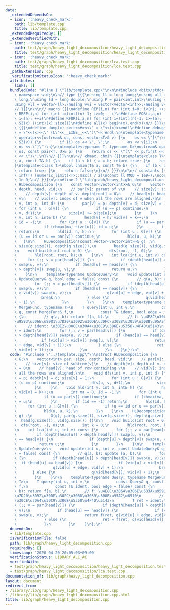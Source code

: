 ```yaml
---
data:
  _extendedDependsOn:
  - icon: ':heavy_check_mark:'
    path: lib/template.cpp
    title: lib/template.cpp
  _extendedRequiredBy: []
  _extendedVerifiedWith:
  - icon: ':heavy_check_mark:'
    path: test/graph/heavy_light_decomposition/heavy_light_decomposition.test.cpp
    title: test/graph/heavy_light_decomposition/heavy_light_decomposition.test.cpp
  - icon: ':heavy_check_mark:'
    path: test/graph/heavy_light_decomposition/lca.test.cpp
    title: test/graph/heavy_light_decomposition/lca.test.cpp
  _pathExtension: cpp
  _verificationStatusIcon: ':heavy_check_mark:'
  attributes:
    links: []
  bundledCode: "#line 1 \"lib/template.cpp\"\n\n\n#include <bits/stdc++.h>\nusing\
    \ namespace std;\n\n// type {{{\nusing ll = long long;\nusing ull = unsigned long\
    \ long;\nusing ld = long double;\nusing P = pair<int,int>;\nusing vi = vector<int>;\n\
    using vll = vector<ll>;\nusing vvi = vector<vector<int>>;\nusing vvll = vector<vector<ll>>;\n\
    // }}}\n\n\n// macro {{{\n#define REP(i,n) for (int i=0; i<(n); ++i)\n#define\
    \ RREP(i,n) for (int i=(int)(n)-1; i>=0; --i)\n#define FOR(i,a,n) for (int i=(a);\
    \ i<(n); ++i)\n#define RFOR(i,a,n) for (int i=(int)(n)-1; i>=(a); --i)\n\n#define\
    \ SZ(x) ((int)(x).size())\n#define all(x) begin(x),end(x)\n// }}}\n\n\n// debug\
    \ {{{\n#define dump(x) cerr<<#x<<\" = \"<<(x)<<endl\n#define debug(x) cerr<<#x<<\"\
    \ = \"<<(x)<<\" (L\"<<__LINE__<<\")\"<< endl;\n\ntemplate<typename T>\nostream&\
    \ operator<<(ostream& os, const vector<T>& v) {\n    os << \"[\";\n    REP (i,\
    \ SZ(v)) {\n        if (i) os << \", \";\n        os << v[i];\n    }\n    return\
    \ os << \"]\";\n}\n\ntemplate<typename T, typename U>\nostream& operator<<(ostream&\
    \ os, const pair<T, U>& p) {\n    return os << \"(\" << p.first << \" \" << p.second\
    \ << \")\";\n}\n// }}}\n\n\n// chmax, chmin {{{\ntemplate<class T>\nbool chmax(T&\
    \ a, const T& b) {\n    if (a < b) { a = b; return true; }\n    return false;\n\
    }\ntemplate<class T>\nbool chmin(T& a, const T& b) {\n    if (b < a) { a = b;\
    \ return true; }\n    return false;\n}\n// }}}\n\n\n// constants {{{\n#define\
    \ inf(T) (numeric_limits<T>::max() / 2)\nconst ll MOD = 1e9+7;\nconst ld EPS =\
    \ 1e-9;\n// }}}\n\n\n#line 2 \"lib/graph/heavy_light_decomposition.cpp\"\n\nstruct\
    \ HLDecomposition {\n    const vector<vector<int>>& G;\n    vector<int> par, size,\
    \ depth, head, vid;\n    // par[v]: parent of v\n    // size[v]: size of subtree[v]\n\
    \    // depth[v]: depth of v. depth[root] = 0\n    // head[v]: head of row containing\
    \ v\n    // vid[v]: index of v when all the rows are aligned.\n\n    void dfs(int\
    \ v, int p, int d) {\n        par[v] = p; depth[v] = d; size[v] = 1;\n       \
    \ for (int u : G[v]) {\n            if (u == p) continue;\n            dfs(u,\
    \ v, d+1);\n            size[v] += size[u];\n        }\n    }\n    void hld(int\
    \ v, int h, int& k) {\n        head[v] = h; vid[v] = k++;\n        int ma = 0,\
    \ id = -1;\n        for (int u : G[v]) {\n            if (u == par[v]) continue;\n\
    \            if (chmax(ma, size[u])) id = u;\n        }\n        if (id == -1)\
    \ return;\n        hld(id, h, k);\n        for (int u : G[v]) {\n            if\
    \ (u == id or u == par[v]) continue;\n            hld(u, u, k);\n        }\n \
    \   }\n\n    HLDecomposition(const vector<vector<int>>& g) :\n        G(g), par(g.size()),\
    \ size(g.size()), depth(g.size()),\n        head(g.size()), vid(g.size()) {}\n\
    \n    void build(int root = 0) {\n        dfs(root, -1, 0);\n        int k = 0;\n\
    \        hld(root, root, k);\n    }\n\n    int lca(int u, int v) const {\n   \
    \     for (;; v = par[head[v]]) {\n            if (depth[head[u]] > depth[head[v]])\
    \ swap(u, v);\n            if (head[u] == head[v]) {\n                if (depth[u]\
    \ > depth[v]) swap(u, v);\n                return u;\n            }\n        }\n\
    \    }\n\n    template<typename UpdateQuery>\n    void update(int u, int v, const\
    \ UpdateQuery& q, bool edge = false) const {\n        // q(a, b): update [a, b).\n\
    \        for (;; v = par[head[v]]) {\n            if (depth[head[u]] > depth[head[v]])\
    \ swap(u, v);\n            if (head[u] == head[v]) {\n                if (vid[u]\
    \ > vid[v]) swap(u, v);\n                q(vid[u] + edge, vid[v] + 1);\n     \
    \           break;\n            } else {\n                q(vid[head[v]], vid[v]\
    \ + 1);\n            }\n        }\n    }\n\n    template<typename Query, typename\
    \ MergeFunc, typename T>\n    T query(int u, int v,\n            const Query&\
    \ q, const MergeFunc& f,\n            const T& ident, bool edge = false) const\
    \ {\n        // q(a, b): return f[a, b).\n        // f: \u4E8C\u3064\u306E\u533A\
    \u9593\u306E\u8981\u7D20\u3092\u30DE\u30FC\u30B8\u3059\u308B\u95A2\u6570\n   \
    \     // ident: \u30E2\u30CE\u30A4\u30C9\u306E\u5358\u4F4D\u5143\n        T ret\
    \ = ident;\n        for (;; v = par[head[v]]) {\n            if (depth[head[u]]\
    \ > depth[head[v]]) swap(u, v);\n            if (head[u] == head[v]) {\n     \
    \           if (vid[u] > vid[v]) swap(u, v);\n                return f(ret, q(vid[u]\
    \ + edge, vid[v] + 1));\n            } else {\n                ret = f(ret, q(vid[head[v]],\
    \ vid[v] + 1));\n            }\n        }\n    }\n};\n"
  code: "#include \"../template.cpp\"\n\nstruct HLDecomposition {\n    const vector<vector<int>>&\
    \ G;\n    vector<int> par, size, depth, head, vid;\n    // par[v]: parent of v\n\
    \    // size[v]: size of subtree[v]\n    // depth[v]: depth of v. depth[root]\
    \ = 0\n    // head[v]: head of row containing v\n    // vid[v]: index of v when\
    \ all the rows are aligned.\n\n    void dfs(int v, int p, int d) {\n        par[v]\
    \ = p; depth[v] = d; size[v] = 1;\n        for (int u : G[v]) {\n            if\
    \ (u == p) continue;\n            dfs(u, v, d+1);\n            size[v] += size[u];\n\
    \        }\n    }\n    void hld(int v, int h, int& k) {\n        head[v] = h;\
    \ vid[v] = k++;\n        int ma = 0, id = -1;\n        for (int u : G[v]) {\n\
    \            if (u == par[v]) continue;\n            if (chmax(ma, size[u])) id\
    \ = u;\n        }\n        if (id == -1) return;\n        hld(id, h, k);\n   \
    \     for (int u : G[v]) {\n            if (u == id or u == par[v]) continue;\n\
    \            hld(u, u, k);\n        }\n    }\n\n    HLDecomposition(const vector<vector<int>>&\
    \ g) :\n        G(g), par(g.size()), size(g.size()), depth(g.size()),\n      \
    \  head(g.size()), vid(g.size()) {}\n\n    void build(int root = 0) {\n      \
    \  dfs(root, -1, 0);\n        int k = 0;\n        hld(root, root, k);\n    }\n\
    \n    int lca(int u, int v) const {\n        for (;; v = par[head[v]]) {\n   \
    \         if (depth[head[u]] > depth[head[v]]) swap(u, v);\n            if (head[u]\
    \ == head[v]) {\n                if (depth[u] > depth[v]) swap(u, v);\n      \
    \          return u;\n            }\n        }\n    }\n\n    template<typename\
    \ UpdateQuery>\n    void update(int u, int v, const UpdateQuery& q, bool edge\
    \ = false) const {\n        // q(a, b): update [a, b).\n        for (;; v = par[head[v]])\
    \ {\n            if (depth[head[u]] > depth[head[v]]) swap(u, v);\n          \
    \  if (head[u] == head[v]) {\n                if (vid[u] > vid[v]) swap(u, v);\n\
    \                q(vid[u] + edge, vid[v] + 1);\n                break;\n     \
    \       } else {\n                q(vid[head[v]], vid[v] + 1);\n            }\n\
    \        }\n    }\n\n    template<typename Query, typename MergeFunc, typename\
    \ T>\n    T query(int u, int v,\n            const Query& q, const MergeFunc&\
    \ f,\n            const T& ident, bool edge = false) const {\n        // q(a,\
    \ b): return f[a, b).\n        // f: \u4E8C\u3064\u306E\u533A\u9593\u306E\u8981\
    \u7D20\u3092\u30DE\u30FC\u30B8\u3059\u308B\u95A2\u6570\n        // ident: \u30E2\
    \u30CE\u30A4\u30C9\u306E\u5358\u4F4D\u5143\n        T ret = ident;\n        for\
    \ (;; v = par[head[v]]) {\n            if (depth[head[u]] > depth[head[v]]) swap(u,\
    \ v);\n            if (head[u] == head[v]) {\n                if (vid[u] > vid[v])\
    \ swap(u, v);\n                return f(ret, q(vid[u] + edge, vid[v] + 1));\n\
    \            } else {\n                ret = f(ret, q(vid[head[v]], vid[v] + 1));\n\
    \            }\n        }\n    }\n};\n"
  dependsOn:
  - lib/template.cpp
  isVerificationFile: false
  path: lib/graph/heavy_light_decomposition.cpp
  requiredBy: []
  timestamp: '2020-04-20 20:05:03+09:00'
  verificationStatus: LIBRARY_ALL_AC
  verifiedWith:
  - test/graph/heavy_light_decomposition/heavy_light_decomposition.test.cpp
  - test/graph/heavy_light_decomposition/lca.test.cpp
documentation_of: lib/graph/heavy_light_decomposition.cpp
layout: document
redirect_from:
- /library/lib/graph/heavy_light_decomposition.cpp
- /library/lib/graph/heavy_light_decomposition.cpp.html
title: lib/graph/heavy_light_decomposition.cpp
---
```

